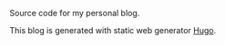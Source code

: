Source code for my personal blog.

This blog is generated with static web generator [Hugo](https://gohugo.io/).
